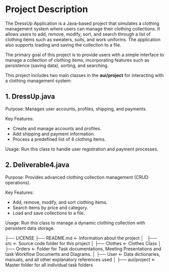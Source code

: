 # Project Description
The DressUp Application is a Java-based project that simulates a clothing management system where users can manage their clothing collections. It allows users to add, remove, modify, sort, and search through a list of clothing items such as sweaters, suits, and work uniforms. The application also supports loading and saving the collection to a file.

The primary goal of this project is to provide users with a simple interface to manage a collection of clothing items, incorporating features such as persistence (saving data), sorting, and searching.

This project includes two main classes in the **aui/project** for interacting with a clothing management system:

## 1. DressUp.java
Purpose: Manages user accounts, profiles, shipping, and payments.

Key Features:
  - Create and manage accounts and profiles.
  - Add shipping and payment information.
  - Process a predefined list of 4 clothing items.

Usage: Run this class to handle user registration and payment processes.
## 2. Deliverable4.java
Purpose: Provides advanced clothing collection management (CRUD operations).

Key Features:
  - Add, remove, modify, and sort clothing items.
  - Search items by price and category.
  - Load and save collections to a file.

Usage: Run this class to manage a dynamic clothing collection with persistent data storage.


├── LICENSE
├── README.md          <- Information about the project
│   
├── src                <- Source code folder for this project
    │
    ├── Clothes           <- Clothes Class
    │   
    ├── Orders           <- Folder for Task documentations, Meeting Presentations and task Workflow Documents and Diagrams.
    │
    ├── User     <- Data dictionaries, manuals, and all other explanatory references used 
    │
    ├── aui/project          <- Master folder for all individual task folders

